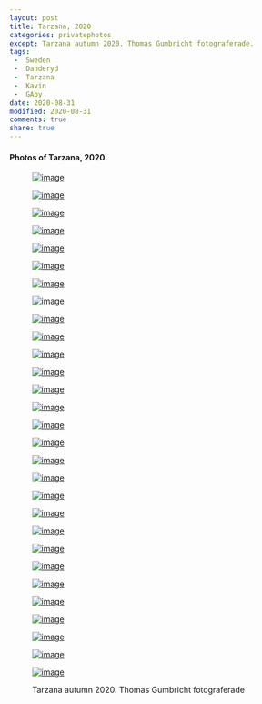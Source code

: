 ```yaml
---
layout: post
title: Tarzana, 2020
categories: privatephotos
except: Tarzana autumn 2020. Thomas Gumbricht fotograferade.
tags:
 -  Sweden
 -  Danderyd
 -  Tarzana
 -  Kavin
 -  GAby
date: 2020-08-31
modified: 2020-08-31
comments: true
share: true
---
```


#### Photos of Tarzana, 2020.

<figure class='third'>

<a href="../../photos/se_202008_tarzana/se_202008_tarzana_m_DSC_4427.jpg"><img src="../../photos/se_202008_tarzana/se_202008_tarzana_m_DSC_4427.jpg" alt="image"></a>

<a href="../../photos/se_202008_tarzana/se_202008_tarzana_m_DSC_4430.jpg"><img src="../../photos/se_202008_tarzana/se_202008_tarzana_m_DSC_4430.jpg" alt="image"></a>

<a href="../../photos/se_202008_tarzana/se_202008_tarzana_m_DSC_4432.jpg"><img src="../../photos/se_202008_tarzana/se_202008_tarzana_m_DSC_4432.jpg" alt="image"></a>

<a href="../../photos/se_202008_tarzana/se_202008_tarzana_m_DSC_4433.jpg"><img src="../../photos/se_202008_tarzana/se_202008_tarzana_m_DSC_4433.jpg" alt="image"></a>

<a href="../../photos/se_202008_tarzana/se_202008_tarzana_m_DSC_4435.jpg"><img src="../../photos/se_202008_tarzana/se_202008_tarzana_m_DSC_4435.jpg" alt="image"></a>

<a href="../../photos/se_202008_tarzana/se_202008_tarzana_m_DSC_4436.jpg"><img src="../../photos/se_202008_tarzana/se_202008_tarzana_m_DSC_4436.jpg" alt="image"></a>

<a href="../../photos/se_202008_tarzana/se_202008_tarzana_m_DSC_4437.jpg"><img src="../../photos/se_202008_tarzana/se_202008_tarzana_m_DSC_4437.jpg" alt="image"></a>

<a href="../../photos/se_202008_tarzana/se_202008_tarzana_m_DSC_4438.jpg"><img src="../../photos/se_202008_tarzana/se_202008_tarzana_m_DSC_4438.jpg" alt="image"></a>

<a href="../../photos/se_202008_tarzana/se_202008_tarzana_m_DSC_4439.jpg"><img src="../../photos/se_202008_tarzana/se_202008_tarzana_m_DSC_4439.jpg" alt="image"></a>

<a href="../../photos/se_202008_tarzana/se_202008_tarzana_m_DSC_4441.jpg"><img src="../../photos/se_202008_tarzana/se_202008_tarzana_m_DSC_4441.jpg" alt="image"></a>

<a href="../../photos/se_202008_tarzana/se_202008_tarzana_m_DSC_4443.jpg"><img src="../../photos/se_202008_tarzana/se_202008_tarzana_m_DSC_4443.jpg" alt="image"></a>

<a href="../../photos/se_202008_tarzana/se_202008_tarzana_m_DSC_4445.jpg"><img src="../../photos/se_202008_tarzana/se_202008_tarzana_m_DSC_4445.jpg" alt="image"></a>

<a href="../../photos/se_202008_tarzana/se_202008_tarzana_m_DSC_4446.jpg"><img src="../../photos/se_202008_tarzana/se_202008_tarzana_m_DSC_4446.jpg" alt="image"></a>

<a href="../../photos/se_202008_tarzana/se_202008_tarzana_m_DSC_4448.jpg"><img src="../../photos/se_202008_tarzana/se_202008_tarzana_m_DSC_4448.jpg" alt="image"></a>

<a href="../../photos/se_202008_tarzana/se_202008_tarzana_m_DSC_4450.jpg"><img src="../../photos/se_202008_tarzana/se_202008_tarzana_m_DSC_4450.jpg" alt="image"></a>

<a href="../../photos/se_202008_tarzana/se_202008_tarzana_m_DSC_4452.jpg"><img src="../../photos/se_202008_tarzana/se_202008_tarzana_m_DSC_4452.jpg" alt="image"></a>

<a href="../../photos/se_202008_tarzana/se_202008_tarzana_m_DSC_4455.jpg"><img src="../../photos/se_202008_tarzana/se_202008_tarzana_m_DSC_4455.jpg" alt="image"></a>

<a href="../../photos/se_202008_tarzana/se_202008_tarzana_m_DSC_4456.jpg"><img src="../../photos/se_202008_tarzana/se_202008_tarzana_m_DSC_4456.jpg" alt="image"></a>

<a href="../../photos/se_202008_tarzana/se_202008_tarzana_m_DSC_4463.jpg"><img src="../../photos/se_202008_tarzana/se_202008_tarzana_m_DSC_4463.jpg" alt="image"></a>

<a href="../../photos/se_202008_tarzana/se_202008_tarzana_m_DSC_4465.jpg"><img src="../../photos/se_202008_tarzana/se_202008_tarzana_m_DSC_4465.jpg" alt="image"></a>

<a href="../../photos/se_202008_tarzana/se_202008_tarzana_m_DSC_4469.jpg"><img src="../../photos/se_202008_tarzana/se_202008_tarzana_m_DSC_4469.jpg" alt="image"></a>

<a href="../../photos/se_202008_tarzana/se_202008_tarzana_m_DSC_4471.jpg"><img src="../../photos/se_202008_tarzana/se_202008_tarzana_m_DSC_4471.jpg" alt="image"></a>

<a href="../../photos/se_202008_tarzana/se_202008_tarzana_m_DSC_4478.jpg"><img src="../../photos/se_202008_tarzana/se_202008_tarzana_m_DSC_4478.jpg" alt="image"></a>

<a href="../../photos/se_202008_tarzana/se_202008_tarzana_m_DSC_4479.jpg"><img src="../../photos/se_202008_tarzana/se_202008_tarzana_m_DSC_4479.jpg" alt="image"></a>

<a href="../../photos/se_202008_tarzana/se_202008_tarzana_m_DSC_4480.jpg"><img src="../../photos/se_202008_tarzana/se_202008_tarzana_m_DSC_4480.jpg" alt="image"></a>

<a href="../../photos/se_202008_tarzana/se_202008_tarzana_m_DSC_4482.jpg"><img src="../../photos/se_202008_tarzana/se_202008_tarzana_m_DSC_4482.jpg" alt="image"></a>

<a href="../../photos/se_202008_tarzana/se_202008_tarzana_m_DSC_4484.jpg"><img src="../../photos/se_202008_tarzana/se_202008_tarzana_m_DSC_4484.jpg" alt="image"></a>

<a href="../../photos/se_202008_tarzana/se_202008_tarzana_m_DSC_4486.jpg"><img src="../../photos/se_202008_tarzana/se_202008_tarzana_m_DSC_4486.jpg" alt="image"></a>

<a href="../../photos/se_202008_tarzana/se_202008_tarzana_m_DSC_4490.jpg"><img src="../../photos/se_202008_tarzana/se_202008_tarzana_m_DSC_4490.jpg" alt="image"></a>

<figcaption>Tarzana autumn 2020. Thomas Gumbricht fotograferade</figcaption>

</figure>
